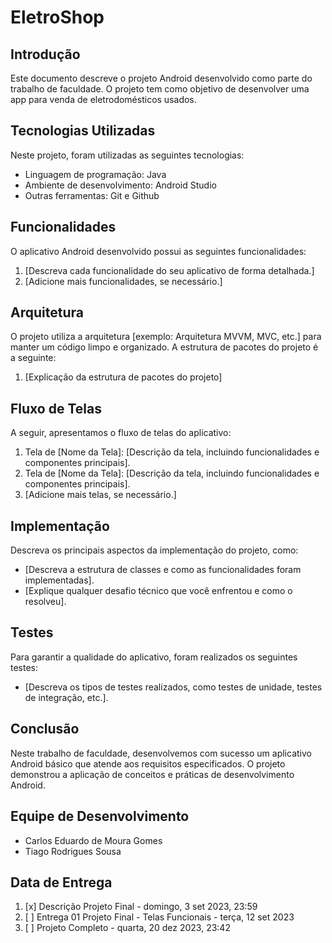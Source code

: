 # EletroShop

## Introdução
Este documento descreve o projeto Android desenvolvido como parte do trabalho de faculdade. O projeto tem como objetivo de desenvolver uma app para venda de eletrodomésticos usados.

## Tecnologias Utilizadas
Neste projeto, foram utilizadas as seguintes tecnologias:

- Linguagem de programação: Java
- Ambiente de desenvolvimento: Android Studio
- Outras ferramentas: Git e Github

## Funcionalidades
O aplicativo Android desenvolvido possui as seguintes funcionalidades:

1. [Descreva cada funcionalidade do seu aplicativo de forma detalhada.]
2. [Adicione mais funcionalidades, se necessário.]

## Arquitetura
O projeto utiliza a arquitetura [exemplo: Arquitetura MVVM, MVC, etc.] para manter um código limpo e organizado. A estrutura de pacotes do projeto é a seguinte:

1. [Explicação da estrutura de pacotes do projeto]

## Fluxo de Telas
A seguir, apresentamos o fluxo de telas do aplicativo:

1. Tela de [Nome da Tela]: [Descrição da tela, incluindo funcionalidades e componentes principais].
2. Tela de [Nome da Tela]: [Descrição da tela, incluindo funcionalidades e componentes principais].
3. [Adicione mais telas, se necessário.]

## Implementação
Descreva os principais aspectos da implementação do projeto, como:

- [Descreva a estrutura de classes e como as funcionalidades foram implementadas].
- [Explique qualquer desafio técnico que você enfrentou e como o resolveu].

## Testes
Para garantir a qualidade do aplicativo, foram realizados os seguintes testes:

- [Descreva os tipos de testes realizados, como testes de unidade, testes de integração, etc.].

## Conclusão
Neste trabalho de faculdade, desenvolvemos com sucesso um aplicativo Android básico que atende aos requisitos especificados. O projeto demonstrou a aplicação de conceitos e práticas de desenvolvimento Android.

## Equipe de Desenvolvimento
- Carlos Eduardo de Moura Gomes
- Tiago Rodrigues Sousa

## Data de Entrega

1. [x] Descrição Projeto Final - domingo, 3 set 2023, 23:59
2. [ ] Entrega 01 Projeto Final - Telas Funcionais - terça, 12 set 2023
3. [ ] Projeto Completo - quarta, 20 dez 2023, 23:42